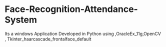 # Face-Recognition-Attendance-System
Its a windows Application Developed in Python using ,OracleEx_11g,OpenCV , Tkinter_haarcascade_frontalface_default
